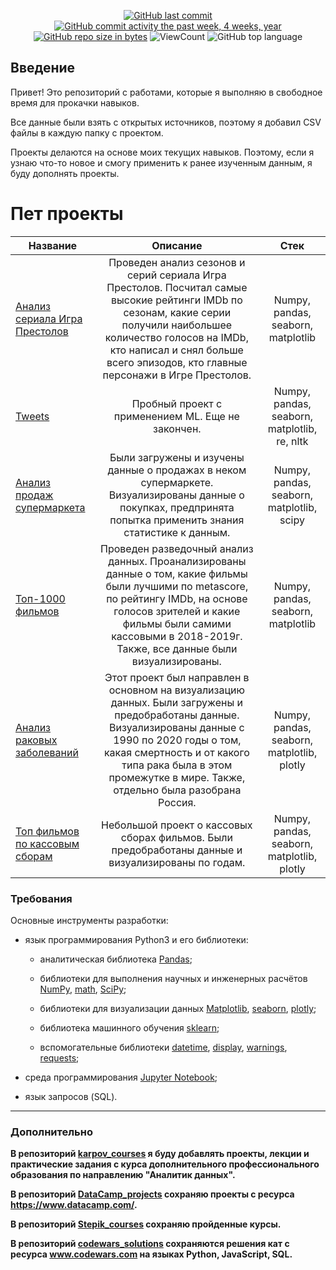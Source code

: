 <div id="badges" align="center">

[![GitHub last commit](https://img.shields.io/github/last-commit/QuantumFluxx/pet_projects.svg)](https://github.com/QuantumFluxx/pet_projects) 
[![GitHub commit activity the past week, 4 weeks, year](https://img.shields.io/github/commit-activity/y/QuantumFluxx/pet_projects.svg)](https://github.com/QuantumFluxx/pet_projects) 
[![GitHub repo size in bytes](https://img.shields.io/github/repo-size/QuantumFluxx/pet_projects.svg)](https://github.com/QuantumFluxx/pet_projects)
![ViewCount](https://views.whatilearened.today/views/github/QuantumFluxx/pet_projects.svg?cache=remove)
![GitHub top language](https://img.shields.io/github/languages/top/QuantumFluxx/pet_projects.svg?style=flat)

</div>

## Введение
Привет! Это репозиторий с работами, которые я выполняю в свободное время для прокачки навыков.

Все данные были взять с открытых источников, поэтому я добавил CSV файлы в каждую папку с проектом.

Проекты делаются на основе моих текущих навыков. Поэтому, если я узнаю что-то новое и смогу применить к ранее изученным данным, я буду дополнять проекты.

# Пет проекты
Название|Описание | Стек
-----------|:-------:|:--------: 
[Анализ сериала Игра Престолов](https://github.com/QuantumFluxx/pet_projects/tree/main/Game_of_thrones_episodes_analysis)|Проведен анализ сезонов и серий сериала Игра Престолов. Посчитал самые высокие рейтинги IMDb по сезонам, какие серии получили наибольшее количество голосов на IMDb, кто написал и снял больше всего эпизодов, кто главные персонажи в Игре Престолов. | Numpy, pandas, seaborn, matplotlib
[Tweets](https://github.com/QuantumFluxx/Code-example/tree/main/Pet-projects/Tweets)|Пробный проект с применением ML. Еще не закончен. | Numpy, pandas, seaborn, matplotlib, re, nltk
[Анализ продаж супермаркета](https://github.com/QuantumFluxx/Code-example/tree/main/Pet-projects/SuperMarket_Dataset)| Были загружены и изучены данные о продажах в неком супермаркете. Визуализированы данные о покупках, предпринята попытка применить знания статистике к данным. | Numpy, pandas, seaborn, matplotlib, scipy
[Топ-1000 фильмов](https://github.com/QuantumFluxx/pet_projects/tree/main/Top_1000_movies)| Проведен разведочный анализ данных. Проанализированы данные о том, какие фильмы были лучшими по metascore, по рейтингу IMDb, на основе голосов зрителей и какие фильмы были самими кассовыми в 2018-2019г. Также, все данные были визуализированы. | Numpy, pandas, seaborn, matplotlib
[Анализ раковых заболеваний](https://github.com/QuantumFluxx/pet_projects/tree/main/Cancer_analysis)| Этот проект был направлен в основном на визуализацию данных. Были загружены и предобработаны данные. Визуализированы данные с 1990 по 2020 годы о том, какая смертность и от какого типа рака была в этом промежутке в мире. Также, отдельно была разобрана Россия. | Numpy, pandas, seaborn, matplotlib, plotly
[Топ фильмов по кассовым сборам](https://github.com/QuantumFluxx/pet_projects/tree/main/Top_grossing_movies)| Небольшой проект о кассовых сборах фильмов. Были предобработаны данные и визуализированы по годам.| Numpy, pandas, seaborn, matplotlib, plotly



### Требования

Основные инструменты разработки:

* язык программирования Python3 и его библиотеки:

    + аналитическая библиотека [Pandas](https://pandas.pydata.org/);

    + библиотеки для выполнения научных и инженерных расчётов [NumPy](https://numpy.org/), [math](https://docs.python.org/3/library/math.html), [SciPy](https://scipy.org/);

    + библиотеки для визуализации данных [Matplotlib](https://matplotlib.org/), [seaborn](https://seaborn.pydata.org/), [plotly](https://plotly.com/python/);

    + библиотека машинного обучения [sklearn](https://www.sklearn.org/);

    + вспомогательные библиотеки [datetime](https://docs.python.org/3/library/datetime.html), [display](https://ipython.org/ipython-doc/3/api/generated/IPython.display.html), [warnings](https://docs.python.org/3/library/warnings.html), [requests](https://pythonru.com/biblioteki/kratkoe-rukovodstvo-po-biblioteke-python-requests);

* среда программирования [Jupyter Notebook](https://jupyter.org/);

* язык запросов (SQL).

------------

### Дополнительно
**В репозиторий [karpov_courses](https://github.com/QuantumFluxx/karpov_courses) я буду добавлять проекты, лекции и практические задания с курса дополнительного профессионального образования по направлению "Аналитик данных".**

**В репозиторий [DataCamp_projects](https://github.com/QuantumFluxx/DataCamp_projects) сохраняю проекты с ресурса https://www.datacamp.com/.**

**В репозиторий [Stepik_courses](https://github.com/QuantumFluxx/Stepik_courses) сохраняю пройденные курсы.**

**В репозиторий [codewars_solutions](https://github.com/QuantumFluxx/codewars_solutions) сохраняются решения кат с ресурса www.codewars.com на языках Python, JavaScript, SQL.**
